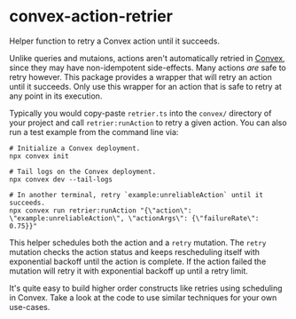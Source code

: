 # convex-action-retrier

Helper function to retry a Convex action until it succeeds.

Unlike queries and mutaions, actions aren't automatically retried in
[Convex](https://docs.convex.dev/functions), since they may have non-idempotent
side-effects. Many actions _are_ safe to retry however. This package provides a
wrapper that will retry an action until it succeeds. Only use this wrapper for
an action that is safe to retry at any point in its execution.

Typically you would copy-paste `retrier.ts` into the `convex/` directory of your
project and call `retrier:runAction` to retry a given action. You can also run a
test example from the command line via:

```
# Initialize a Convex deployment.
npx convex init

# Tail logs on the Convex deployment.
npx convex dev --tail-logs

# In another terminal, retry `example:unreliableAction` until it succeeds.
npx convex run retrier:runAction "{\"action\": \"example:unreliableAction\", \"actionArgs\": {\"failureRate\": 0.75}}"
```

This helper schedules both the action and a `retry` mutation. The `retry`
mutation checks the action status and keeps rescheduling itself with exponential
backoff until the action is complete. If the action failed the mutation will
retry it with exponential backoff up until a retry limit.

It's quite easy to build higher order constructs like retries using scheduling
in Convex. Take a look at the code to use similar techniques for your own
use-cases.
